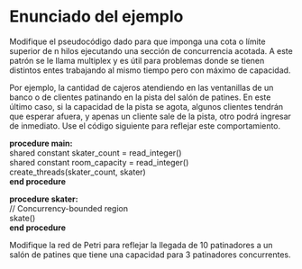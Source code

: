 # Enunciado del ejemplo



Modifique el pseudocódigo dado para que imponga una cota o límite superior de n hilos ejecutando una sección de concurrencia acotada. A este patrón se le llama multiplex y es útil para problemas donde se tienen distintos entes trabajando al mismo tiempo pero con máximo de capacidad.

Por ejemplo, la cantidad de cajeros atendiendo en las ventanillas de un banco o de clientes patinando en la pista del salón de patines. En este último caso, si la capacidad de la pista se agota, algunos clientes tendrán que esperar afuera, y apenas un cliente sale de la pista, otro podrá ingresar de inmediato. Use el código siguiente para reflejar este comportamiento.

**procedure main:** <br>
  shared constant skater_count = read_integer() <br>
  shared constant room_capacity = read_integer() <br>
  create_threads(skater_count, skater) <br>
**end procedure** <br>

**procedure skater:** <br>
  // Concurrency-bounded region <br>
  skate() <br>
**end procedure** <br>

Modifique la red de Petri para reflejar la llegada de 10 patinadores a un salón de patines que tiene una capacidad para 3 patinadores concurrentes.
